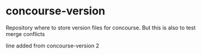 # concourse-version
Repository where to store version files for concourse.
But this is also to test merge conflicts



line added from concourse-version 2
